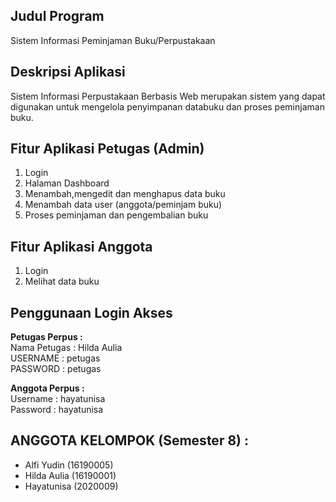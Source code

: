 ## Judul Program

Sistem Informasi Peminjaman Buku/Perpustakaan


## Deskripsi Aplikasi

Sistem Informasi Perpustakaan Berbasis Web merupakan sistem yang dapat digunakan untuk mengelola penyimpanan databuku dan proses peminjaman buku.

## Fitur Aplikasi Petugas (Admin)

1. Login
2. Halaman Dashboard
3. Menambah,mengedit dan menghapus data buku
4. Menambah data user (anggota/peminjam buku)
5. Proses peminjaman dan pengembalian buku

## Fitur Aplikasi Anggota

1. Login
2. Melihat data buku

## Penggunaan Login Akses

<b>Petugas Perpus : </b>
<br/>
Nama Petugas : Hilda Aulia
<br/>
USERNAME : petugas
<br/>
PASSWORD : petugas

<b>Anggota Perpus :</b>
<br/>
Username : hayatunisa
<br/>
Password : hayatunisa

## ANGGOTA KELOMPOK (Semester 8) :

- Alfi Yudin (16190005)
- Hilda Aulia (16190001)
- Hayatunisa (2020009)
